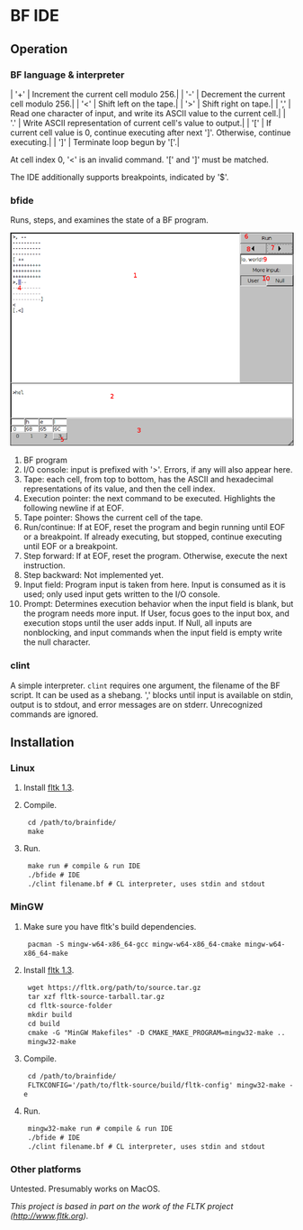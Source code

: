 BF IDE
======

Operation
---------

### BF language & interpreter
 
| '+' | Increment the current cell modulo 256.|
| '-' | Decrement the current cell modulo 256.|
| '<' | Shift left on the tape.|
| '>' | Shift right on tape.|
| ',' | Read one character of input, and write its ASCII value to the current cell.|
| '.' | Write ASCII representation of current cell's value to output.|
| '[' | If current cell value is 0, continue executing after next ']'. Otherwise, continue executing.|
| ']' | Terminate loop begun by '['.|

At cell index 0, '<' is an invalid command. '[' and ']' must be matched.

The IDE additionally supports breakpoints, indicated by '$'.

### bfide

Runs, steps, and examines the state of a BF program.

![bfide UI](ui.png)

1. BF program
2. I/O console: input is prefixed with '>'. Errors, if any will also appear here.
3. Tape: each cell, from top to bottom, has the ASCII and hexadecimal representations of its value, and then the cell index.
4. Execution pointer: the next command to be executed. Highlights the following newline if at EOF.
5. Tape pointer: Shows the current cell of the tape.
6. Run/continue: If at EOF, reset the program and begin running until EOF or a breakpoint. If already executing, but stopped, continue executing until EOF or a breakpoint.
7. Step forward: If at EOF, reset the program. Otherwise, execute the next instruction.
8. Step backward: Not implemented yet.
9. Input field: Program input is taken from here. Input is consumed as it is used; only used input gets written to the I/O console.
10. Prompt: Determines execution behavior when the input field is blank, but the program needs more input. If User, focus goes to the input box, and execution stops until the user adds input. If Null, all inputs are nonblocking, and input commands when the input field is empty write the null character.

### clint <filename>

A simple interpreter. `clint` requires one argument, the filename of the BF script. It can be used as a shebang. ',' blocks until input is available on stdin, output is to stdout, and error messages are on stderr. Unrecognized commands are ignored.


Installation
------------

### Linux

1. Install [fltk 1.3](https://www.fltk.org/software.php).

2. Compile. 

        cd /path/to/brainfide/
        make

4. Run.

        make run # compile & run IDE
        ./bfide # IDE
        ./clint filename.bf # CL interpreter, uses stdin and stdout

### MinGW

1. Make sure you have fltk's build dependencies.

        pacman -S mingw-w64-x86_64-gcc mingw-w64-x86_64-cmake mingw-w64-x86_64-make

2. Install [fltk 1.3](https://www.fltk.org/software.php).

        wget https://fltk.org/path/to/source.tar.gz
        tar xzf fltk-source-tarball.tar.gz
        cd fltk-source-folder
        mkdir build
        cd build
        cmake -G "MinGW Makefiles" -D CMAKE_MAKE_PROGRAM=mingw32-make ..
        mingw32-make

3. Compile.

        cd /path/to/brainfide/
        FLTKCONFIG='/path/to/fltk-source/build/fltk-config' mingw32-make -e

4. Run.

        mingw32-make run # compile & run IDE
        ./bfide # IDE
        ./clint filename.bf # CL interpreter, uses stdin and stdout


### Other platforms

Untested. Presumably works on MacOS.

*This project is based in part on the work of the FLTK project (http://www.fltk.org).*